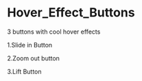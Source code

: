 # Hover_Effect_Buttons

3 buttons with cool hover effects

1.Slide in Button

2.Zoom out button

3.Lift Button
